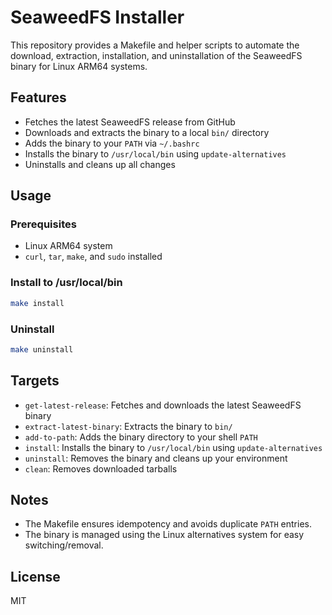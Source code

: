 # SeaweedFS Installer

This repository provides a Makefile and helper scripts to automate the download, extraction, installation, and uninstallation of the SeaweedFS binary for Linux ARM64 systems.

## Features
- Fetches the latest SeaweedFS release from GitHub
- Downloads and extracts the binary to a local `bin/` directory
- Adds the binary to your `PATH` via `~/.bashrc`
- Installs the binary to `/usr/local/bin` using `update-alternatives`
- Uninstalls and cleans up all changes

## Usage

### Prerequisites
- Linux ARM64 system
- `curl`, `tar`, `make`, and `sudo` installed

### Install to /usr/local/bin
```sh
make install
```

### Uninstall
```sh
make uninstall
```

## Targets
- `get-latest-release`: Fetches and downloads the latest SeaweedFS binary
- `extract-latest-binary`: Extracts the binary to `bin/`
- `add-to-path`: Adds the binary directory to your shell `PATH`
- `install`: Installs the binary to `/usr/local/bin` using `update-alternatives`
- `uninstall`: Removes the binary and cleans up your environment
- `clean`: Removes downloaded tarballs

## Notes
- The Makefile ensures idempotency and avoids duplicate `PATH` entries.
- The binary is managed using the Linux alternatives system for easy switching/removal.

## License
MIT

